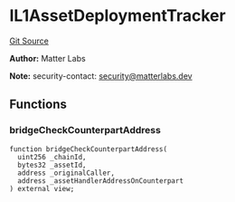 # IL1AssetDeploymentTracker
[Git Source](https://github.com/matter-labs/zksync-contracts/blob/a1506a91fd7e3b73aa6fe10caf12e32f39e26211/contracts/l1-contracts/bridge/interfaces/IL1AssetDeploymentTracker.sol)

**Author:**
Matter Labs

**Note:**
security-contact: security@matterlabs.dev


## Functions
### bridgeCheckCounterpartAddress


```solidity
function bridgeCheckCounterpartAddress(
  uint256 _chainId,
  bytes32 _assetId,
  address _originalCaller,
  address _assetHandlerAddressOnCounterpart
) external view;
```

